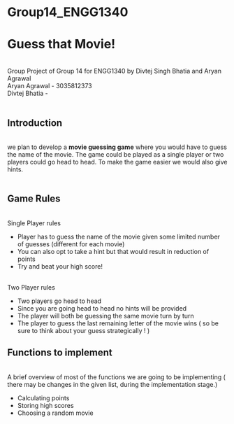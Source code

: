 # Group14_ENGG1340
<h1> Guess that Movie!</h1>
<br>Group Project of Group 14 for ENGG1340 by Divtej Singh Bhatia and Aryan Agrawal<br>
Aryan Agrawal - 3035812373<br>
Divtej Bhatia - <br>
<br> 
<h2> Introduction </h2> 
<br> we plan to develop a <b>movie guessing game</b> where you would have to guess the name of the movie. The game could be played as a single player or two players could go head to head. 
To make the game easier we would also give hints.<br><br>
<h2>Game Rules</h2> 
<br> Single Player rules
  <ul> 
      <li> Player has to guess the name of the movie given some limited number of guesses (different for each movie) </li>
      <li> You can also opt to take a hint but that would result in reduction of points </li> 
      <li> Try and beat your high score! </li> 
  </ul>
<br> Two Player rules 
  <ul>
      <li> Two players go head to head </li> 
      <li> Since you are going head to head no hints will be provided </li> 
      <li> The player will both be guessing the same movie turn by turn </li> 
      <li> The player to guess the last remaining letter of the movie wins ( so be sure to think about your guess strategically ! ) </li>
  </ul>      
<h2> Functions to implement </h2> 
<br> A brief overview of most of the functions we are going to be implementing ( there may be changes in the given list, during the implementation stage.) 
  <ul> 
    <li> Calculating points </li> 
    <li> Storing high scores </li> 
    <li> Choosing a random movie </li>
  
    
